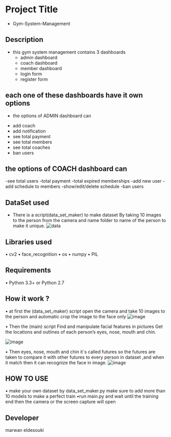 # Project Title
- Gym-System-Management

## Description
- this gym system management contains 3 dashboards
  - admin dashboard
  - coach dashboard
  - member dashboard
  - login form
  - register form
  
## each one of these dashboards have it own options
 * the options of ADMIN dashboard can
  - add coach
  - add notification
  - see total payment
  - see total members
  - see total coaches
  - ban users
## the options of COACH dashboard can
 -see total users
 -total payment
 -total expired memberships
 -add new user
 -add schedule to members
 -show/edit/delete schedule
 -ban users
 

## DataSet used
-	There is a script(data_set_maker) to make dataset By taking 10 images to the person from the camera and name folder to name of the person to make it unique.
 ![data](https://user-images.githubusercontent.com/37198610/181280778-a3ed9bdd-184a-4ebd-b92c-00173ffb78f3.png)

## Libraries used
•	cv2
•	face_recognition
•	os
•	numpy 
•	PIL

## Requirements
•	Python 3.3+ or Python 2.7

## How it work ?
•	at first the (data_set_maker) script open the camera and take 10 images to the person and automatic crop the image to the face only
 ![image](https://user-images.githubusercontent.com/37198610/181282326-a96a8d76-e758-4e26-bb1c-d09b494cd223.png)

•	Then the (main) script Find and manipulate facial features in pictures Get the locations and outlines of each person’s eyes, nose, mouth and chin.

 ![image](https://user-images.githubusercontent.com/37198610/181284463-d038d828-b857-40d7-bed9-bccb966cd4ba.png)

•	Then eyes, nose, mouth and chin it`s called futures so the futures are taken to compare it with other futures to every person in dataset ,and when it match then it can recognize the face in image.
 ![image](https://user-images.githubusercontent.com/37198610/181284617-dae03a9e-1fd7-41a3-81b6-fcceb4018db6.png)



## HOW TO USE
 • make your own dataset by data_set_maker.py
 make sure to add more than 10 models to make a perfect train
 •run main.py and wait until the training end then the camera or the screen capture will open

## Developer
marwan eldesouki
